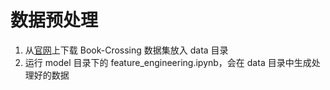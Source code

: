 # 数据预处理

1. 从[官网](http://www2.informatik.uni-freiburg.de/~cziegler/BX/)上下载 Book-Crossing 数据集放入 data 目录
2. 运行 model 目录下的 feature_engineering.ipynb，会在 data 目录中生成处理好的数据
